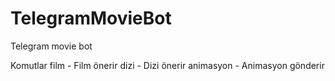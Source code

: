 # TelegramMovieBot
Telegram movie bot

Komutlar
film - Film önerir
dizi - Dizi önerir
animasyon - Animasyon gönderir
